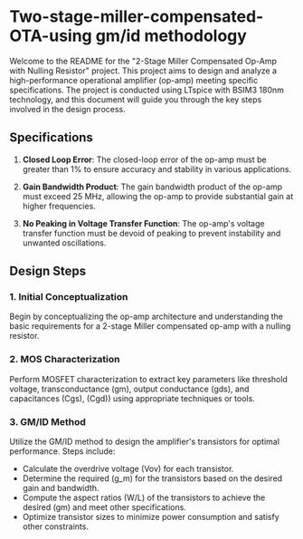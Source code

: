 # Two-stage-miller-compensated-OTA-using gm/id methodology

Welcome to the README for the "2-Stage Miller Compensated Op-Amp with Nulling Resistor" project. This project aims to design and analyze a high-performance operational amplifier (op-amp) meeting specific specifications. The project is conducted using LTspice with BSIM3 180nm technology, and this document will guide you through the key steps involved in the design process.

## Specifications

1. **Closed Loop Error**: The closed-loop error of the op-amp must be greater than 1% to ensure accuracy and stability in various applications.

2. **Gain Bandwidth Product**: The gain bandwidth product of the op-amp must exceed 25 MHz, allowing the op-amp to provide substantial gain at higher frequencies.

3. **No Peaking in Voltage Transfer Function**: The op-amp's voltage transfer function must be devoid of peaking to prevent instability and unwanted oscillations.

## Design Steps

### 1. Initial Conceptualization
Begin by conceptualizing the op-amp architecture and understanding the basic requirements for a 2-stage Miller compensated op-amp with a nulling resistor.

### 2. MOS Characterization
Perform MOSFET characterization to extract key parameters like threshold voltage, transconductance (gm), output conductance (gds), and capacitances (Cgs), (Cgd)) using appropriate techniques or tools.

### 3. GM/ID Method
Utilize the GM/ID method to design the amplifier's transistors for optimal performance. Steps include:

- Calculate the overdrive voltage (Vov) for each transistor.
- Determine the required \(g_m\) for the transistors based on the desired gain and bandwidth.
- Compute the aspect ratios (W/L) of the transistors to achieve the desired (gm) and meet other specifications.
- Optimize transistor sizes to minimize power consumption and satisfy other constraints.



